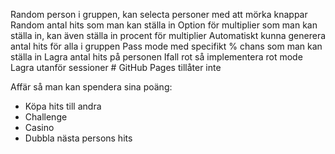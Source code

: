 Random person i gruppen, kan selecta personer med att mörka knappar
Random antal hits som man kan ställa in
Option för multiplier som man kan ställa in, kan även ställa in procent för multiplier
Automatiskt kunna generera antal hits för alla i gruppen
Pass mode med specifikt % chans som man kan ställa in
Lagra antal hits på personen
Ifall rot så implementera rot mode
Lagra utanför sessioner # GitHub Pages tillåter inte



Affär så man kan spendera sina poäng:
- Köpa hits till andra
- Challenge
- Casino
- Dubbla nästa persons hits